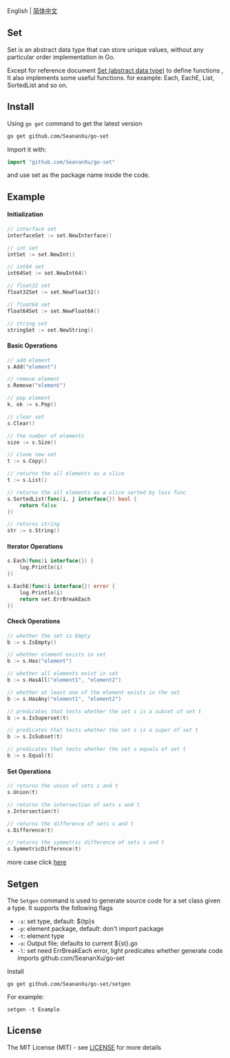 English | [简体中文](./README-zh_CN.md)

## Set
Set is an abstract data type that can store unique values, without any particular order implementation in Go.

Except for reference document [Set (abstract data type)](https://en.wikipedia.org/wiki/Set_(abstract_data_type)) to define functions
, It also implements some useful functions. for example: Each, EachE, List, SortedList and so on.

## Install
Using `go get` command to get the latest version
```bash
go get github.com/SeananXu/go-set
```
Import it with:
```go
import "github.com/SeananXu/go-set"
```
and use set as the package name inside the code.

## Example
#### Initialization
```go
// interface set
interfaceSet := set.NewInterface()

// int set
intSet := set.NewInt()

// int64 set
int64Set := set.NewInt64()

// float32 set
float32Set := set.NewFloat32()

// float64 set
float64Set := set.NewFloat64()

// string set
stringSet := set.NewString()
```
#### Basic Operations
```go
// add element
s.Add("element")

// remove element
s.Remove("element")

// pop element
k, ok := s.Pop()

// clear set
s.Clear()

// the number of elements
size := s.Size()

// clone new set
t := s.Copy()

// returns the all elements as a slice
t := s.List()

// returns the all elements as a slice sorted by less func
s.SortedList(func(i, j interface{}) bool {
    return false
})

// returns string
str := s.String()
```
#### Iterator Operations
```go
s.Each(func(i interface{}) {
    log.Println(i)
})

s.EachE(func(i interface{}) error {
    log.Println(i)
    return set.ErrBreakEach
})
```
#### Check Operations
```go
// whether the set is Empty
b := s.IsEmpty()

// whether element exists in set
b := s.Has("element")

// whether all elements exist in set
b := s.HasAll("element1", "element2")

// whether at least one of the element exists in the set
b := s.HasAny("element1", "element2")

// predicates that tests whether the set s is a subset of set t
b := s.IsSuperset(t)

// predicates that tests whether the set s is a super of set t
b := s.IsSubset(t)

// predicates that tests whether the set s equals of set t
b := s.Equal(t)
```
#### Set Operations
```go
// returns the union of sets s and t
s.Union(t)

// returns the intersection of sets s and t
s.Intersection(t)

// returns the difference of sets s and t
s.Difference(t)

// returns the symmetric difference of sets s and t
s.SymmetricDifference(t)
```
more case click [here](./examples/README.md)

## Setgen
The `Setgen` command is used to generate source code for a set class given a type.
It supports the following flags
- `-s`: set type, default: ${tp}s
- `-p`: element package, default: don't import package
- `-t`: element type
- `-o`: Output file; defaults to current ${st}.go
- `-l`: set need ErrBreakEach error, light predicates whether generate code imports github.com/SeananXu/go-set

Install
```
go get github.com/SeananXu/go-set/setgen
```
For example:
```
setgen -t Example
```
## License

The MIT License (MIT) - see [LICENSE](./LISENCE) for more details